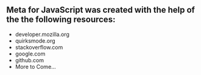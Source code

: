 ## Meta for JavaScript was created with the help of the the following resources:

- developer.mozilla.org
- quirksmode.org
- stackoverflow.com
- google.com
- github.com
- More to Come...
